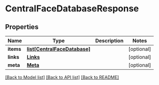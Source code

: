 # CentralFaceDatabaseResponse

## Properties
Name | Type | Description | Notes
------------ | ------------- | ------------- | -------------
**items** | [**list[CentralFaceDatabase]**](CentralFaceDatabase.md) |  | [optional] 
**links** | [**Links**](Links.md) |  | [optional] 
**meta** | [**Meta**](Meta.md) |  | [optional] 

[[Back to Model list]](../README.md#documentation-for-models) [[Back to API list]](../README.md#documentation-for-api-endpoints) [[Back to README]](../README.md)


